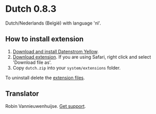 Dutch 0.8.3
===========
Dutch/Nederlands (België) with language 'nl'.

## How to install extension

1. [Download and install Datenstrom Yellow](https://github.com/datenstrom/yellow/).
2. [Download extension](https://github.com/datenstrom/yellow-extensions/raw/master/zip/dutch.zip). If you are using Safari, right click and select 'Download file as'.
3. Copy `dutch.zip` into your `system/extensions` folder.

To uninstall delete the [extension files](extension.ini).

## Translator

Robin Vannieuwenhuijse. [Get support](https://developers.datenstrom.se/help/support).
